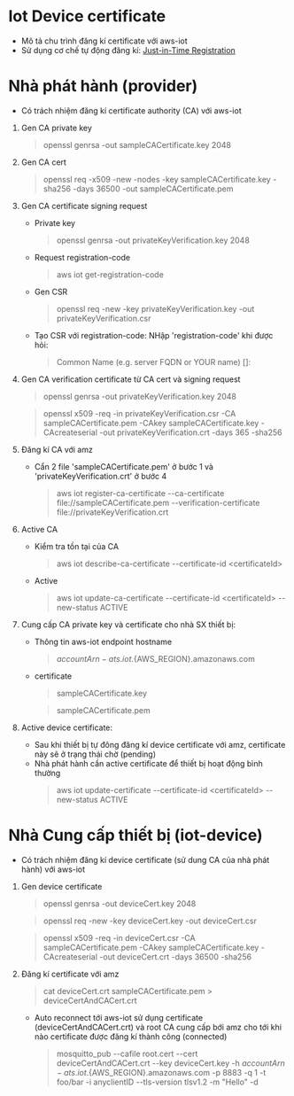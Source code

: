 # Iot Device certificate

 * Mô tả chu trình đăng kí certificate với aws-iot
 * Sử dụng cơ chế tự động đăng kí: [Just-in-Time Registration](https://aws.amazon.com/blogs/iot/just-in-time-registration-of-device-certificates-on-aws-iot/)

# Nhà phát hành (provider)

 * Có trách nhiệm đăng kí certificate authority (CA) với aws-iot

  1. Gen CA private key
      > openssl genrsa -out sampleCACertificate.key 2048

  2. Gen CA cert
      > openssl req -x509 -new -nodes -key sampleCACertificate.key -sha256 -days 36500 -out sampleCACertificate.pem

  3. Gen CA certificate signing request
  
      * Private key
        > openssl genrsa -out privateKeyVerification.key 2048

      * Request registration-code
        > aws iot get-registration-code

      * Gen CSR
        > openssl req -new -key privateKeyVerification.key -out privateKeyVerification.csr

      * Tạo CSR với registration-code: NHập 'registration-code' khi được hỏi:
        > Common Name (e.g. server FQDN or YOUR name) []:

  4. Gen CA verification certificate từ CA cert và signing request
      > openssl genrsa -out privateKeyVerification.key 2048

      > openssl x509 -req -in privateKeyVerification.csr -CA sampleCACertificate.pem -CAkey sampleCACertificate.key -CAcreateserial -out privateKeyVerification.crt -days 365 -sha256

  5. Đăng kí CA với amz

      * Cẩn 2 file 'sampleCACertificate.pem' ở bước 1 và 'privateKeyVerification.crt' ở bước 4

        > aws iot register-ca-certificate --ca-certificate file://sampleCACertificate.pem --verification-certificate file://privateKeyVerification.crt

  6. Active CA
      * Kiểm tra tồn tại của CA

        > aws iot describe-ca-certificate --certificate-id \<certificateId\>

      * Active

        > aws iot update-ca-certificate --certificate-id \<certificateId\> --new-status ACTIVE

  7. Cung cấp CA private key và certificate cho nhà SX thiết bị:

      * Thông tin aws-iot endpoint hostname

        > ${accountArn}-ats.iot.${AWS_REGION}.amazonaws.com

      * certificate
    
        > sampleCACertificate.key

        > sampleCACertificate.pem

  8. Active device certificate:

      * Sau khi thiết bị tự đông đăng kí device certificate với amz, certificate này sẽ ở trạng thái chờ (pending)
      * Nhà phát hành cần active certificate để thiết bị hoạt động bình thường
        > aws iot update-certificate --certificate-id \<certificateId\> --new-status ACTIVE

# Nhà Cung cấp thiết bị (iot-device)

  * Có trách nhiệm đăng kí device certificate (sử dung CA của nhà phát hành) với aws-iot

  1. Gen device certificate

      > openssl genrsa -out deviceCert.key 2048

      > openssl req -new -key deviceCert.key -out deviceCert.csr

      > openssl x509 -req -in deviceCert.csr -CA sampleCACertificate.pem -CAkey sampleCACertificate.key -CAcreateserial -out deviceCert.crt -days 36500 -sha256

  2. Đăng kí certificate với amz

      > cat deviceCert.crt sampleCACertificate.pem > deviceCertAndCACert.crt

      * Auto reconnect tới aws-iot sử dụng certificate (deviceCertAndCACert.crt) và root CA cung cấp bới amz cho tới khi nào certificate được đăng kí thành công (connected)
        > mosquitto_pub --cafile root.cert --cert deviceCertAndCACert.crt --key deviceCert.key -h ${accountArn}-ats.iot.${AWS_REGION}.amazonaws.com -p 8883 -q 1 -t  foo/bar -i  anyclientID --tls-version tlsv1.2 -m "Hello" -d